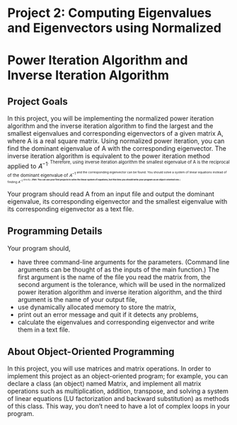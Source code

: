 # Project 2: Computing Eigenvalues and Eigenvectors using Normalized
# Power Iteration Algorithm and Inverse Iteration Algorithm



## Project Goals

In this project, you will be implementing the normalized power iteration algorithm and
the inverse iteration algorithm to find the largest and the smallest eigenvalues and
corresponding eigenvectors of a given matrix A, where A is a real square matrix. Using
normalized power iteration, you can find the dominant eigenvalue of A with
the corresponding eigenvector. The inverse iteration algorithm is equivalent to the power
iteration method applied to 𝐴<sup>−1<sup>. Therefore, using inverse iteration algorithm the
smallest eigenvalue of A is the reciprocal of the dominant eigenvalue of 𝐴<sup>−1<sup> and the
corresponding eigenvector can be found. You should solve a system of linear equations
instead of finding 𝐴<sup>−1<sup> directly. (**Hint: You can use your first projects to solve the linear
system of equations, but this time you should write your program as an object-oriented one.**)

Your program should read A from an input file and output the dominant eigenvalue, its
corresponding eigenvector and the smallest eigenvalue with its corresponding
eigenvector as a text file.



## Programming Details

Your program should,

- have three command-line arguments for the parameters. (Command line arguments
can be thought of as the inputs of the main function.) The first argument is the name of
the file you read the matrix from, the second argument is the tolerance, which will be
used in the normalized power iteration algorithm and inverse iteration algorithm, and
the third argument is the name of your output file,
- use dynamically allocated memory to store the matrix,
- print out an error message and quit if it detects any problems,
- calculate the eigenvalues and corresponding eigenvector and write them in a text file.


## About Object-Oriented Programming

In this project, you will use matrices and matrix operations. In order to implement this
project as an object-oriented program; for example, you can declare a class (an object)
named Matrix, and implement all matrix operations such as multiplication, addition,
transpose, and solving a system of linear equations (LU factorization and backward
substitution) as methods of this class. This way, you don’t need to have a lot of complex
loops in your program.
